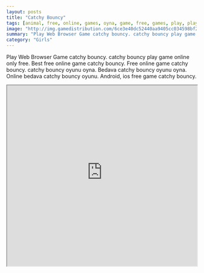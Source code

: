 ```yaml
---
layout: posts
title: "Catchy Bouncy"
tags: [animal, free, online, games, oyna, game, free, games, play, play, games]
image: "http://img.gamedistribution.com/6ce3e40dc52440aa9405cc034598bf28.jpg"
summary: "Play Web Browser Game catchy bouncy. catchy bouncy play game online only free. Best free online game catchy bouncy. Free online game catchy bouncy. catchy bouncy oyunu oyna. Bedava catchy bouncy oyunu oyna. Online bedava catchy bouncy oyunu. Android, ios free game catchy bouncy."
category: "Girls"
---
```


Play Web Browser Game catchy bouncy. catchy bouncy play game online only free. Best free online game catchy bouncy. Free online game catchy bouncy. catchy bouncy oyunu oyna. Bedava catchy bouncy oyunu oyna. Online bedava catchy bouncy oyunu. Android, ios free game catchy bouncy.

<iframe width="100%" height="480px;" src="http://html5.gamedistribution.com/6ce3e40dc52440aa9405cc034598bf28/"></iframe>